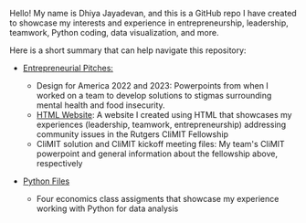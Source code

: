 Hello! My name is Dhiya Jayadevan, and this is a GitHub repo I have created to showcase my interests and experience in entrepreneurship, leadership, teamwork, Python coding, data visualization, and more.

Here is a short summary that can help navigate this repository:

- [Entrepreneurial Pitches:
](https://github.com/djayadevan8/make-an-impact/tree/main/entrepreneurial%20pitches)
  - Design for America 2022 and 2023: Powerpoints from when I worked on a team to develop solutions to stigmas surrounding mental health and food insecurity.
  - [HTML Website](https://github.com/djayadevan8/make-an-impact/blob/main/entrepreneurial%20pitches/HTML%20website%20with%20my%20CliMIT%20Experience.html): A website I created using HTML that showcases my experiences (leadership, teamwork, entrepreneurship) addressing community issues in the Rutgers CliMIT Fellowship
  - CliMIT solution and CliMIT kickoff meeting files: My team's CliMIT powerpoint and general information about the fellowship above, respectively
 
- [Python Files](https://github.com/djayadevan8/make-an-impact/tree/main/python%20files)
  - Four economics class assigments that showcase my experience working with Python for data analysis
